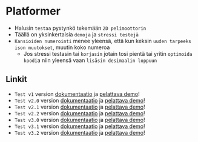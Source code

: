 # Platformer

- Halusin `testaa` pystynkö tekemään `2D pelimoottorin`
- Täällä on yksinkertaisia `demoja` ja `stressi testejä`
- `Kansioiden numerointi` menee yleensä, että kun keksin `uuden tarpeeks ison muutokset`, muutin koko numeroa
	- Jos stressi testasin tai `korjasin` jotain tosi pientä tai yritin `optimoida koodi`a niin yleensä vaan `lisäsin desimaalin loppuun`

## Linkit

- `Test v1` version [dokumentaatio](https://github.com/kassu11/platformer/tree/main/test-v1) ja [pelattava demo](https://kassu11.github.io/platformer/test-v1/)!
- `Test v2.0` version [dokumentaatio](https://github.com/kassu11/platformer/tree/main/test-v2.0) ja [pelattava demo](https://kassu11.github.io/platformer/test-v2.0)!
- `Test v2.1` version [dokumentaatio](https://github.com/kassu11/platformer/tree/main/test-v2.1) ja [pelattava demo](https://kassu11.github.io/platformer/test-v2.1)!
- `Test v2.2` version [dokumentaatio](https://github.com/kassu11/platformer/tree/main/test-v2.2) ja [pelattava demo](https://kassu11.github.io/platformer/test-v2.2)!
- `Test v3.0` version [dokumentaatio](https://github.com/kassu11/platformer/tree/main/test-v3.0) ja [pelattava demo](https://kassu11.github.io/platformer/test-v3.0)!
- `Test v3.1` version [dokumentaatio](https://github.com/kassu11/platformer/tree/main/test-v3.1) ja [pelattava demo](https://kassu11.github.io/platformer/test-v3.1)!
- `Test v3.2` version [dokumentaatio](https://github.com/kassu11/platformer/tree/main/test-v3.2) ja [pelattava demo](https://kassu11.github.io/platformer/test-v3.2)!
